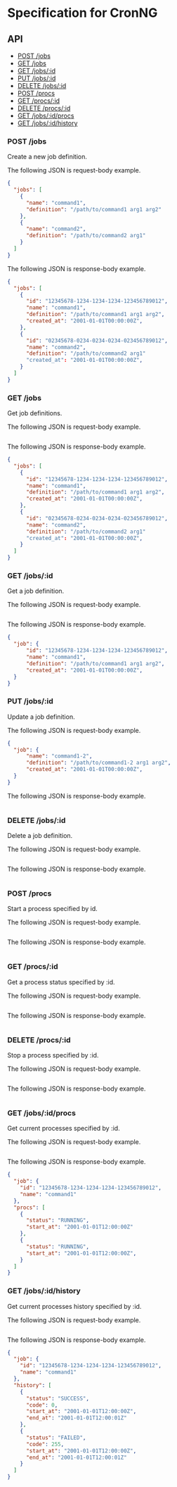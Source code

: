 # Specification for CronNG

## API

* [POST /jobs](#post-jobs)
* [GET /jobs](#get-jobs)
* [GET /jobs/:id](#get-jobsid)
* [PUT /jobs/:id](#put-jobsid)
* [DELETE /jobs/:id](#deletejobsid)
* [POST /procs](#post-procs)
* [GET /procs/:id](#get-procsid)
* [DELETE /procs/:id](#deleteprocsid)
* [GET /jobs/:id/procs](#get-jobsidprocs)
* [GET /jobs/:id/history](#get-jobsidhistory)

### POST /jobs

Create a new job definition.

The following JSON is request-body example.

```json
{
  "jobs": [
    {
      "name": "command1",
      "definition": "/path/to/command1 arg1 arg2"
    },
    {
      "name": "command2",
      "definition": "/path/to/command2 arg1"
    }
  ]
}
```

The following JSON is response-body example.

```json
{
  "jobs": [
    {
      "id": "12345678-1234-1234-1234-123456789012",
      "name": "command1",
      "definition": "/path/to/command1 arg1 arg2",
      "created_at": "2001-01-01T00:00:00Z",
    },
    {
      "id": "02345678-0234-0234-0234-023456789012",
      "name": "command2",
      "definition": "/path/to/command2 arg1"
      "created_at": "2001-01-01T00:00:00Z",
    }
  ]
}
```

### GET /jobs

Get job definitions.

The following JSON is request-body example.

```json

```

The following JSON is response-body example.

```json
{
  "jobs": [
    {
      "id": "12345678-1234-1234-1234-123456789012",
      "name": "command1",
      "definition": "/path/to/command1 arg1 arg2",
      "created_at": "2001-01-01T00:00:00Z",
    },
    {
      "id": "02345678-0234-0234-0234-023456789012",
      "name": "command2",
      "definition": "/path/to/command2 arg1"
      "created_at": "2001-01-01T00:00:00Z",
    }
  ]
}
```

### GET /jobs/:id

Get a job definition.

The following JSON is request-body example.

```json

```

The following JSON is response-body example.

```json
{
  "job": {
      "id": "12345678-1234-1234-1234-123456789012",
      "name": "command1",
      "definition": "/path/to/command1 arg1 arg2",
      "created_at": "2001-01-01T00:00:00Z",
  }
}
```

### PUT /jobs/:id

Update a job definition.

The following JSON is request-body example.

```json
{
  "job": {
      "name": "command1-2",
      "definition": "/path/to/command1-2 arg1 arg2",
      "created_at": "2001-01-01T00:00:00Z",
  }
}
```

The following JSON is response-body example.

```json
```

### DELETE /jobs/:id

Delete a job definition.

The following JSON is request-body example.

```json

```

The following JSON is response-body example.

```json
```

### POST /procs

Start a process specified by id.

The following JSON is request-body example.

```json

```

The following JSON is response-body example.

```json
```

### GET /procs/:id

Get a process status specified by :id.

The following JSON is request-body example.

```json

```

The following JSON is response-body example.

```json
```

### DELETE /procs/:id

Stop a process specified by :id.

The following JSON is request-body example.

```json

```

The following JSON is response-body example.

```json
```

### GET /jobs/:id/procs

Get current processes specified by :id.

The following JSON is request-body example.

```json

```

The following JSON is response-body example.

```json
{
  "job": {
    "id": "12345678-1234-1234-1234-123456789012",
    "name": "command1"
  },
  "procs": [
    {
      "status": "RUNNING",
      "start_at": "2001-01-01T12:00:00Z"
    },
    {
      "status": "RUNNING",
      "start_at": "2001-01-01T12:00:00Z",
    }
  ]
}
```

### GET /jobs/:id/history

Get current processes history specified by :id.

The following JSON is request-body example.

```json
```

The following JSON is response-body example.

```json
{
  "job": {
    "id": "12345678-1234-1234-1234-123456789012",
    "name": "command1"
  },
  "history": [
    {
      "status": "SUCCESS",
      "code": 0,
      "start_at": "2001-01-01T12:00:00Z",
      "end_at": "2001-01-01T12:00:01Z"
    },
    {
      "status": "FAILED",
      "code": 255,
      "start_at": "2001-01-01T12:00:00Z",
      "end_at": "2001-01-01T12:00:01Z"
    }
  ]
}
```
